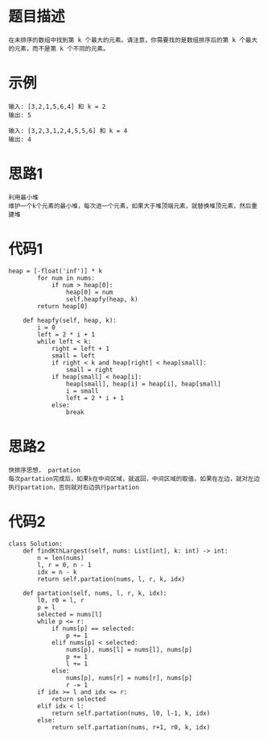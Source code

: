 # 题目描述
    在未排序的数组中找到第 k 个最大的元素。请注意，你需要找的是数组排序后的第 k 个最大的元素，而不是第 k 个不同的元素。
# 示例
    输入: [3,2,1,5,6,4] 和 k = 2
    输出: 5
    
    输入: [3,2,3,1,2,4,5,5,6] 和 k = 4
    输出: 4
# 思路1
    利用最小堆
    维护一个k个元素的最小堆，每次进一个元素，如果大于堆顶端元素，就替换堆顶元素，然后重建堆
# 代码1
```
heap = [-float('inf')] * k
        for num in nums:
            if num > heap[0]:
                heap[0] = num
                self.heapfy(heap, k)
        return heap[0]
    
    def heapfy(self, heap, k):
        i = 0
        left = 2 * i + 1
        while left < k:
            right = left + 1
            small = left
            if right < k and heap[right] < heap[small]:
                small = right
            if heap[small] < heap[i]:
                heap[small], heap[i] = heap[i], heap[small]
                i = small
                left = 2 * i + 1
            else:
                break
```
# 思路2
    快排序思想， partation
    每次partation完成后，如果k在中间区域，就返回，中间区域的取值，如果在左边，就对左边执行partation，否则就对右边执行partation
# 代码2
```
class Solution:
    def findKthLargest(self, nums: List[int], k: int) -> int:
        n = len(nums)
        l, r = 0, n - 1
        idx = n - k
        return self.partation(nums, l, r, k, idx)

    def partation(self, nums, l, r, k, idx):
        l0, r0 = l, r
        p = l
        selected = nums[l]
        while p <= r:
            if nums[p] == selected:
                p += 1
            elif nums[p] < selected:
                nums[p], nums[l] = nums[l], nums[p]
                p += 1
                l += 1
            else:
                nums[p], nums[r] = nums[r], nums[p]
                r -= 1
        if idx >= l and idx <= r:
            return selected
        elif idx < l:
            return self.partation(nums, l0, l-1, k, idx)
        else:
            return self.partation(nums, r+1, r0, k, idx)
```
